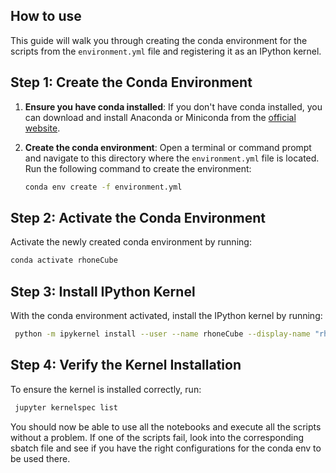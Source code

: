 ## How to use

This guide will walk you through creating the conda environment for the scripts from the `environment.yml` file and registering it as an IPython kernel.

## Step 1: Create the Conda Environment

1. **Ensure you have conda installed**: If you don't have conda installed, you can download and install Anaconda or Miniconda from the [official website](https://docs.conda.io/projects/conda/en/latest/user-guide/install/index.html).

2. **Create the conda environment**: Open a terminal or command prompt and navigate to this directory where the `environment.yml` file is located. Run the following command to create the environment:

   ```bash
   conda env create -f environment.yml
   ```
   
## Step 2: Activate the Conda Environment

Activate the newly created conda environment by running:

   ```bash
   conda activate rhoneCube
   ```
   
## Step 3: Install IPython Kernel
With the conda environment activated, install the IPython kernel by running:
   ```bash
    python -m ipykernel install --user --name rhoneCube --display-name "rhoneCube"
   ```


## Step 4: Verify the Kernel Installation
To ensure the kernel is installed correctly, run:
   ```bash
    jupyter kernelspec list
   ```
   
You should now be able to use all the notebooks and execute all the scripts without a problem. If one of the scripts fail, look into the corresponding sbatch file and see if you have the right configurations for the conda env to be used there.
